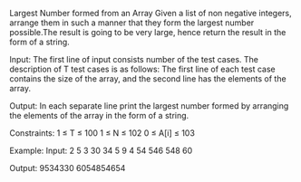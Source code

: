 Largest Number formed from an Array 
Given a list of non negative integers, arrange them in such a manner that they form the largest number possible.The result is going to be very large, hence return the result in the form of a string.

Input:
The first line of input consists number of the test cases. The description of T test cases is as follows:
The first line of each test case contains the size of the array, and the second line has the elements of the array.

Output:
In each separate line print the largest number formed by arranging the elements of the array in the form of a string.

Constraints:
1 ≤ T ≤ 100
1 ≤ N ≤ 102
0 ≤ A[i] ≤ 103

Example:
Input:
2
5
3 30 34 5 9
4
54 546 548 60

Output:
9534330
6054854654